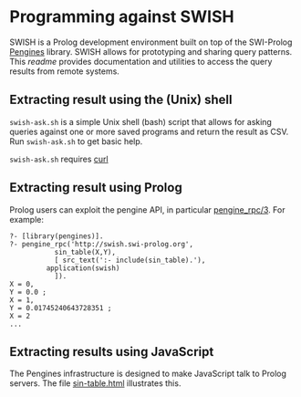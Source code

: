 # Programming against SWISH

SWISH is a Prolog development environment built on top of the SWI-Prolog
[Pengines](http://pengines.swi-prolog.org)  library.  SWISH  allows  for
prototyping  and  sharing  query  patterns.    This   _readme_  provides
documentation and utilities to access  the   query  results  from remote
systems.

## Extracting result using the (Unix) shell

`swish-ask.sh` is a simple Unix  shell   (bash)  script  that allows for
asking queries against one or more saved  programs and return the result
as CSV. Run `swish-ask.sh` to get basic help.

`swish-ask.sh` requires [curl](http://curl.haxx.se/)

## Extracting result using Prolog

Prolog users can exploit the pengine API, in particular
[pengine_rpc/3](http://www.swi-prolog.org/pldoc/doc_for?object=pengines:pengine_rpc/3).
For example:

```{prolog}
?- [library(pengines)].
?- pengine_rpc('http://swish.swi-prolog.org',
	       sin_table(X,Y),
	       [ src_text(':- include(sin_table).'),
		 application(swish)
	       ]).
X = 0,
Y = 0.0 ;
X = 1,
Y = 0.01745240643728351 ;
X = 2
...
```

## Extracting results using JavaScript

The Pengines infrastructure is  designed  to   make  JavaScript  talk to
Prolog servers. The file   [sin-table.html](sin-table.html)  illustrates
this.

